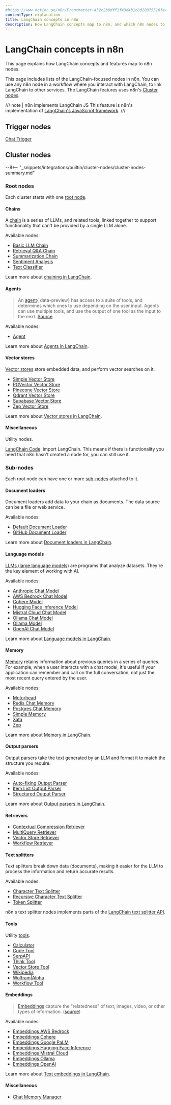 ```yaml
---
#https://www.notion.so/n8n/Frontmatter-432c2b8dff1f43d4b1c8d20075510fe4
contentType: explanation
title: LangChain concepts in n8n
description: How LangChain concepts map to n8n, and which n8n nodes to use.
---
```


# LangChain concepts in n8n

This page explains how LangChain concepts and features map to n8n nodes.

This page includes lists of the LangChain-focused nodes in n8n. You can use any n8n node in a workflow where you interact with LangChain, to link LangChain to other services. The LangChain features uses n8n's [Cluster nodes](/integrations/builtin/cluster-nodes/root-nodes/index.md).


/// note | n8n implements LangChain JS
This feature is n8n's implementation of [LangChain's JavaScript framework](https://js.langchain.com/docs/get_started/introduction).
///
## Trigger nodes

[Chat Trigger](/integrations/builtin/core-nodes/n8n-nodes-langchain.chattrigger/index.md)

## Cluster nodes

--8<-- "_snippets/integrations/builtin/cluster-nodes/cluster-nodes-summary.md"

### Root nodes

Each cluster starts with one [root node](/glossary.md#root-node-n8n).

#### Chains

A [chain](/glossary.md#ai-chain) is a series of LLMs, and related tools, linked together to support functionality that can't be provided by a single LLM alone.

Available nodes:

* [Basic LLM Chain](/integrations/builtin/cluster-nodes/root-nodes/n8n-nodes-langchain.chainllm.md)
* [Retrieval Q&A Chain](/integrations/builtin/cluster-nodes/root-nodes/n8n-nodes-langchain.chainretrievalqa/index.md)
* [Summarization Chain](/integrations/builtin/cluster-nodes/root-nodes/n8n-nodes-langchain.chainsummarization.md)
* [Sentiment Analysis](/integrations/builtin/cluster-nodes/root-nodes/n8n-nodes-langchain.sentimentanalysis.md)
* [Text Classifier](/integrations/builtin/cluster-nodes/root-nodes/n8n-nodes-langchain.text-classifier.md)

Learn more about [chaining in LangChain](https://js.langchain.com/docs/concepts/lcel).

#### Agents

> An [agent](/glossary.md#ai-agent){ data-preview} has access to a suite of tools, and determines which ones to use depending on the user input. Agents can use multiple tools, and use the output of one tool as the input to the next. [Source](https://github.com/langchain-ai/langchainjs/blob/def3a26c054575e1ed40b9062087e8c0a8899633/docs/core_docs/docs/modules/agents/index.mdx)

Available nodes:

* [Agent](/integrations/builtin/cluster-nodes/root-nodes/n8n-nodes-langchain.agent/index.md)

Learn more about [Agents in LangChain](https://js.langchain.com/docs/concepts/agents).

#### Vector stores

[Vector stores](/glossary.md#ai-vector-store) store embedded data, and perform vector searches on it.

* [Simple Vector Store](/integrations/builtin/cluster-nodes/root-nodes/n8n-nodes-langchain.vectorstoreinmemory.md)
* [PGVector Vector Store](/integrations/builtin/cluster-nodes/root-nodes/n8n-nodes-langchain.vectorstorepgvector.md)
* [Pinecone Vector Store](/integrations/builtin/cluster-nodes/root-nodes/n8n-nodes-langchain.vectorstorepinecone.md)
* [Qdrant Vector Store](/integrations/builtin/cluster-nodes/root-nodes/n8n-nodes-langchain.vectorstoreqdrant.md)
* [Supabase Vector Store](/integrations/builtin/cluster-nodes/root-nodes/n8n-nodes-langchain.vectorstoresupabase.md)
* [Zep Vector Store](/integrations/builtin/cluster-nodes/root-nodes/n8n-nodes-langchain.vectorstorezep.md)

Learn more about [Vector stores in LangChain](https://js.langchain.com/docs/concepts/vectorstores/).

#### Miscellaneous

Utility nodes.

[LangChain Code](/integrations/builtin/cluster-nodes/root-nodes/n8n-nodes-langchain.code/index.md): import LangChain. This means if there is functionality you need that n8n hasn't created a node for, you can still use it.

### Sub-nodes

Each root node can have one or more [sub-nodes](/glossary.md#sub-node-n8n) attached to it.

#### Document loaders

Document loaders add data to your chain as documents. The data source can be a file or web service.

Available nodes:

* [Default Document Loader](/integrations/builtin/cluster-nodes/sub-nodes/n8n-nodes-langchain.documentdefaultdataloader.md)
* [GitHub Document Loader](/integrations/builtin/cluster-nodes/sub-nodes/n8n-nodes-langchain.documentgithubloader.md)

Learn more about [Document loaders in LangChain](https://js.langchain.com/docs/concepts/document_loaders).

#### Language models

[LLMs (large language models)](/glossary.md#large-language-model-llm) are programs that analyze datasets. They're the key element of working with AI.

Available nodes:

* [Anthropic Chat Model](/integrations/builtin/cluster-nodes/sub-nodes/n8n-nodes-langchain.lmchatanthropic.md)
* [AWS Bedrock Chat Model](/integrations/builtin/cluster-nodes/sub-nodes/n8n-nodes-langchain.lmchatawsbedrock.md)
* [Cohere Model](/integrations/builtin/cluster-nodes/sub-nodes/n8n-nodes-langchain.lmcohere.md)
* [Hugging Face Inference Model](/integrations/builtin/cluster-nodes/sub-nodes/n8n-nodes-langchain.lmopenhuggingfaceinference.md)
* [Mistral Cloud Chat Model](/integrations/builtin/cluster-nodes/sub-nodes/n8n-nodes-langchain.lmchatmistralcloud.md)
* [Ollama Chat Model](/integrations/builtin/cluster-nodes/sub-nodes/n8n-nodes-langchain.lmchatollama/index.md)
* [Ollama Model](/integrations/builtin/cluster-nodes/sub-nodes/n8n-nodes-langchain.lmollama/index.md)
* [OpenAI Chat Model](/integrations/builtin/cluster-nodes/sub-nodes/n8n-nodes-langchain.lmchatopenai/index.md)

Learn more about [Language models in LangChain](https://js.langchain.com/docs/concepts/chat_models).

#### Memory

[Memory](/glossary.md#ai-memory) retains information about previous queries in a series of queries. For example, when a user interacts with a chat model, it's useful if your application can remember and call on the full conversation, not just the most recent query entered by the user.

Available nodes:

* [Motorhead](/integrations/builtin/cluster-nodes/sub-nodes/n8n-nodes-langchain.memorymotorhead.md)
* [Redis Chat Memory](/integrations/builtin/cluster-nodes/sub-nodes/n8n-nodes-langchain.memoryredischat.md)
* [Postgres Chat Memory](/integrations/builtin/cluster-nodes/sub-nodes/n8n-nodes-langchain.memorypostgreschat.md) 
* [Simple Memory](/integrations/builtin/cluster-nodes/sub-nodes/n8n-nodes-langchain.memorybufferwindow/index.md)
* [Xata](/integrations/builtin/cluster-nodes/sub-nodes/n8n-nodes-langchain.memoryxata.md)
* [Zep](/integrations/builtin/cluster-nodes/sub-nodes/n8n-nodes-langchain.memoryzep.md)

Learn more about [Memory in LangChain](https://langchain-ai.github.io/langgraphjs/concepts/memory/).

#### Output parsers

Output parsers take the text generated by an LLM and format it to match the structure you require.

Available nodes:

* [Auto-fixing Output Parser](/integrations/builtin/cluster-nodes/sub-nodes/n8n-nodes-langchain.outputparserautofixing.md)
* [Item List Output Parser](/integrations/builtin/cluster-nodes/sub-nodes/n8n-nodes-langchain.outputparseritemlist.md)
* [Structured Output Parser](/integrations/builtin/cluster-nodes/sub-nodes/n8n-nodes-langchain.outputparserstructured/index.md)

Learn more about [Output parsers in LangChain](https://js.langchain.com/docs/concepts/output_parsers/).

#### Retrievers


* [Contextual Compression Retriever](/integrations/builtin/cluster-nodes/sub-nodes/n8n-nodes-langchain.retrievercontextualcompression.md)
* [MultiQuery Retriever](/integrations/builtin/cluster-nodes/sub-nodes/n8n-nodes-langchain.retrievermultiquery.md)
* [Vector Store Retriever](/integrations/builtin/cluster-nodes/sub-nodes/n8n-nodes-langchain.retrievervectorstore.md)
* [Workflow Retriever](/integrations/builtin/cluster-nodes/sub-nodes/n8n-nodes-langchain.retrieverworkflow.md)


#### Text splitters

Text splitters break down data (documents), making it easier for the LLM to process the information and return accurate results.

Available nodes:

* [Character Text Splitter](/integrations/builtin/cluster-nodes/sub-nodes/n8n-nodes-langchain.textsplittercharactertextsplitter.md)
* [Recursive Character Text Splitter](/integrations/builtin/cluster-nodes/sub-nodes/n8n-nodes-langchain.textsplitterrecursivecharactertextsplitter.md)
* [Token Splitter](/integrations/builtin/cluster-nodes/sub-nodes/n8n-nodes-langchain.textsplittertokensplitter.md)

n8n's text splitter nodes implements parts of the [LangChain text splitter API](https://js.langchain.com/docs/concepts/text_splitters/).

#### Tools

Utility [tools](/glossary.md#ai-tool).

* [Calculator](/integrations/builtin/cluster-nodes/sub-nodes/n8n-nodes-langchain.toolcalculator.md)
* [Code Tool](/integrations/builtin/cluster-nodes/sub-nodes/n8n-nodes-langchain.toolcode.md)
* [SerpAPI](/integrations/builtin/cluster-nodes/sub-nodes/n8n-nodes-langchain.toolserpapi.md)
* [Think Tool](/integrations/builtin/cluster-nodes/sub-nodes/n8n-nodes-langchain.toolthink.md)
* [Vector Store Tool](/integrations/builtin/cluster-nodes/sub-nodes/n8n-nodes-langchain.toolvectorstore.md)
* [Wikipedia](/integrations/builtin/cluster-nodes/sub-nodes/n8n-nodes-langchain.toolwikipedia.md)
* [Wolfram|Alpha](/integrations/builtin/cluster-nodes/sub-nodes/n8n-nodes-langchain.toolwolframalpha.md)
* [Workflow Tool](/integrations/builtin/cluster-nodes/sub-nodes/n8n-nodes-langchain.toolworkflow.md)

#### Embeddings

> [Embeddings](/glossary.md#ai-embedding) capture the "relatedness" of text, images, video, or other types of information. ([source](https://supabase.com/docs/guides/ai/concepts))

Available nodes:


* [Embeddings AWS Bedrock](/integrations/builtin/cluster-nodes/sub-nodes/n8n-nodes-langchain.embeddingsawsbedrock.md)
* [Embeddings Cohere](/integrations/builtin/cluster-nodes/sub-nodes/n8n-nodes-langchain.embeddingscohere.md)
* [Embeddings Google PaLM](/integrations/builtin/cluster-nodes/sub-nodes/n8n-nodes-langchain.embeddingsgooglepalm.md)
* [Embeddings Hugging Face Inference](/integrations/builtin/cluster-nodes/sub-nodes/n8n-nodes-langchain.embeddingshuggingfaceinference.md)
* [Embeddings Mistral Cloud](/integrations/builtin/cluster-nodes/sub-nodes/n8n-nodes-langchain.embeddingsmistralcloud.md)
* [Embeddings Ollama](/integrations/builtin/cluster-nodes/sub-nodes/n8n-nodes-langchain.embeddingsollama.md)
* [Embeddings OpenAI](/integrations/builtin/cluster-nodes/sub-nodes/n8n-nodes-langchain.embeddingsopenai.md)

Learn more about [Text embeddings in LangChain](https://js.langchain.com/docs/concepts/embedding_models/).


#### Miscellaneous

* [Chat Memory Manager](/integrations/builtin/cluster-nodes/sub-nodes/n8n-nodes-langchain.memorymanager.md)



